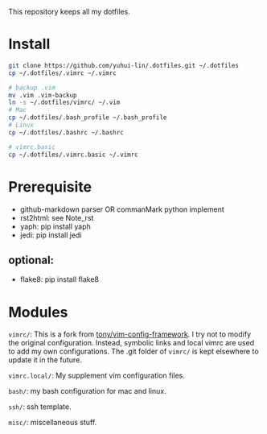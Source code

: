 This repository keeps all my dotfiles.

# Install

```bash
git clone https://github.com/yuhui-lin/.dotfiles.git ~/.dotfiles
cp ~/.dotfiles/.vimrc ~/.vimrc

# backup .vim
mv .vim .vim-backup
ln -s ~/.dotfiles/vimrc/ ~/.vim
# Mac
cp ~/.dotfiles/.bash_profile ~/.bash_profile
# Linux
cp ~/.dotfiles/.bashrc ~/.bashrc

# vimrc.basic
cp ~/.dotfiles/.vimrc.basic ~/.vimrc
```

# Prerequisite

- github-markdown parser OR commanMark python implement
- rst2html: see Note_rst
- yaph: pip install yaph 
- jedi: pip install jedi

## optional:
- flake8: pip install flake8

# Modules
``vimrc/``: This is a fork from [tony/vim-config-framework](https://github.com/tony/vim-config-framework). I try not to modify the original configuration. Instead, symbolic links and local vimrc are used to add my own configurations. The .git folder of ``vimrc/`` is kept elsewhere to update it in the future.

``vimrc.local/``: My supplement vim configuration files.

``bash/``: my bash configuration for mac and linux.

``ssh/``: ssh template.

``misc/``: miscellaneous stuff.

